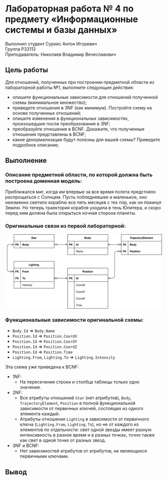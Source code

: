 # Лабораторная работа № 4 по предмету &laquo;Информационные системы и базы данных&raquo;

Выполнил студент Суркис Антон Игоревич<br>
Группа P33113<br>
Преподаватель: Николаев Владимир Вячеславович

## Цель работы
Для отношений, полученных при построении предметной области из
лабораторной работы №1, выполните следующие действия:
- опишите функциональные зависимости для отношений полученной схемы (минимальное множество);
- приведите отношения в 3NF (как минимум). Постройте схему на основе полученных отношений;
- опишите изменения в функциональных зависимостях, произошедшие после преобразования в 3NF;
- преобразуйте отношения в BCNF. Докажите, что полученные отношения представлены в BCNF;
- какие денормализации будут полезны для вашей схемы? Приведите подробное описание;

## Выполнение

### Описание предметной области, по которой должна быть построена доменная модель:
Приближался миг, когда им впервые за все время полета предстояло распрощаться с Солнцем. Пусть побледневшее и маленькое, оно неизменно светило кораблю все пять месяцев с тех пор, как он покинул Землю. Но теперь траектория корабля уходила в тень Юпитера, и скоро перед ним должна была открыться ночная сторона планеты.

### Оригинальные связи из первой лабораторной:
![](./original.svg)

### Функциональные зависимости оригинальной схемы:
- `Body.Id` => `Body.Name`
- `Position.Id` => `Position.CoordX`
- `Position.Id` => `Position.CoordY`
- `Position.Id` => `Position.CoordZ`
- `Position.Id` => `Position.Time`
- `Lighting.From`, `Lighting.To` => `Lighting.Intensity`

Эта схема уже приведена к BCNF:
- 1NF:
    - На пересечении строки и столбца таблицы только одно значение.
- 2NF:
    - Все атрибуты отношений `Star` (нет атрибутов), `Body`, `TrajectoryElement`, `Position` в полной функциональной зависимости от первичных ключей, состоящих из одного элемента каждый.
    - Атрибуты отношения `Lighting` в зависимости от первичного ключа (`Lighting.From`, `Lighting.To`),
        но не от каждого из элементов по отдельности: свет одной звезды имеет разную интенсивность
        в разное время и в разных точках, точно также как свет в одной точке от разных звезд.
- 3NF и BCNF:
    - Нет зависимостей атрибутов от атрибутов, не являющихся первичными ключами.


## Вывод
